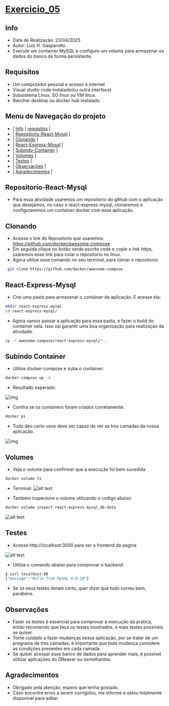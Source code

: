 # [Exercicio_05](#exercicio_05)

## Info
- Data de Realização: 23/04/2025
- Autor: Luiz H. Gasparotto
- Execute um container MySQL e configure um volume para armazenar os dados do banco de forma persistente.

## Requisitos
- Um computador pessoal e acesso a internet
- Visual studio code instalado(ou outra interface)
- Subsistema Linux, SO linux ou VM linux.
- Rancher desktop ou docker hub instalado.

## Menu de Navegação do projeto
- | [Info](#info) | [requisitos](#requisitos) |
- | [Repositorio-React-Mysql](#repositorio-react-mysql) |
- | [Clonando](#clonando) |
- | [React-Express-Mysql](#react-express-mysql) |
- | [Subindo-Container](#subindo-container) |
- | [Volumes](#Volumes) |
- | [Testes](#Testes) |
- | [Observações](#observações) |
- | [Agradecimentos](#agradecimentos) |

## Repositorio-React-Mysql

- Para essa atividade usaremos um repositorio do github com o aplicação que desejamos, no caso o react-express-mysql, clonaremos e configuraremos um container docker com essa aplicação.

## Clonando
- Acesse o link do Repositorio que usaremos: https://github.com/docker/awesome-compose
- Em seguida clique no botão verde escrito code e copie o link https, usaremos esse link para colar o repositorio no linux.
- Agora utilize esse comando no seu terminal, para clonar o repositorio:
```bash
 git clone https://github.com/docker/awesome-compose
```

## React-Express-Mysql
- Crie uma pasta para armazenar o container da aplicação. E acesse ela:
```bash
mkdir react-express-mysql
cd react-express-mysql/
```
- Agora vamos passar a aplicação para essa pasta, e fazer o build do container nela. Isso vai garantir uma boa organização para realização da atividade.
```bash
cp -r awesome-compose/react-express-mysql/* .
```

## Subindo Container
- Utilize docker-compose e suba o container:
```bash
docker-compose up -d
```
- Resultado esperado:

![img](subindocontainerRMsql.png)

- Confira se os containers foram criados corretamente:
```bash
docker ps 
```
- Tudo deu certo voce deve ser capaz de ver as tres camadas da nossa aplicação.

![img](containersps.png)

## Volumes
- Veja o volume para confirmar que a execução foi bem sucedida
```bash
docker volume ls 
```
- Terminal:
![alt text](psvolume.png)

- Também inspecione o volume utilizando o codigo abaixo:
```bash
docker volume inspect react-express-mysql_db-data
```
![alt text](volumeinspecionado.png)

## Testes
- Acesse http://localhost:3000 para ver o frontend da pagina

![alt text](localhost3000.png)

- Utilize o comando abaixo para comprovar o backend:
```bash
$ curl localhost:80
{"message":"Hello from MySQL 8.0.19"}
```
- Se os seus testes deram certo, quer dizer que tudo correu bem, parabéns.

## Observações
- Fazer os testes é essencial para comprovar a execução da pratica, então recomendo que faça os testes mostrados, e mais testes possiveis se quiser.
- Tome cuidado a fazer mudanças nessa aplicação, por se tratar de um programa de tres camadas, é importante que toda mudança considere as condições presentes em cada camada.
- Se quiser acessar esse banco de dados para aprender mais, é possivel utilizar aplicações do DBeaver ou semelhantes.

## Agradecimentos
- Obrigado pela atenção, espero que tenha gostado.
- Caso encontre erros a serem corrigidos, me informe e estou totalmente disponivel para editar.

